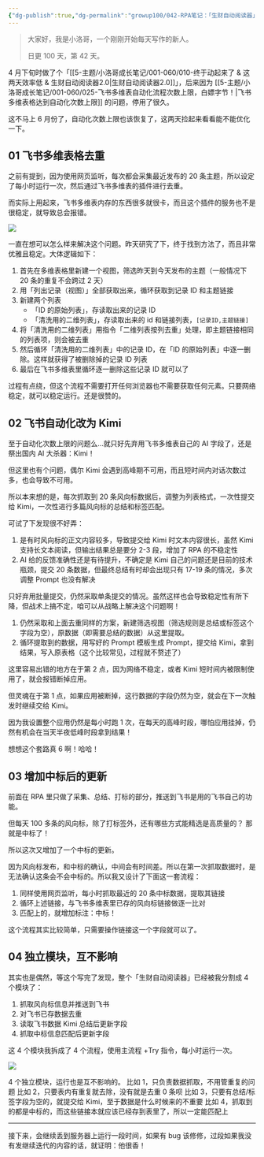 ```yaml
---
{"dg-publish":true,"dg-permalink":"growup100/042-RPA笔记：「生财自动阅读器」升级","permalink":"/growup100/042-RPA笔记：「生财自动阅读器」升级/","tags":["小洛哥成长笔记"],"noteIcon":"1","created":"2024-05-30","updated":"2024-05-30"}
---
```



> 大家好，我是小洛哥，一个刚刚开始每天写作的新人。
> 
> 日更 100 天，第 42 天。

4 月下旬时做了个「[[5-主题/小洛哥成长笔记/001-060/010-终于动起来了 & 这两天效率低 & 生财自动阅读器2.0\|生财自动阅读器2.0]]」，后来因为 [[5-主题/小洛哥成长笔记/001-060/025-飞书多维表自动化流程次数上限，白嫖字节！\|飞书多维表格达到自动化次数上限]] 的问题，停用了很久。

这不马上 6 月份了，自动化次数上限也该恢复了，这两天捡起来看看能不能优化一下。

## 01 飞书多维表格去重

之前有提到，因为使用网页监听，每次都会采集最近发布的 20 条主题，所以设定了每小时运行一次，然后通过飞书多维表的插件进行去重。

而实际上用起来，飞书多维表内存的东西很多就很卡，而且这个插件的服务也不是很稳定，就导致总会报错。

![](http://img.xlg.life/images%2F2024%2F05%2F29%2F20240529171959-3c4b2a977225d3e170f61bb2bd5f9294.png)

一直在想可以怎么样来解决这个问题。昨天研究了下，终于找到方法了，而且非常优雅且稳定。大体逻辑如下：

1. 首先在多维表格里新建一个视图，筛选昨天到今天发布的主题（一般情况下 20 条的重复不会跨过 2 天）
2. 用「列出记录（视图）」全部获取出来，循环获取到记录 ID 和主题链接
3. 新建两个列表
	- 「ID 的原始列表」，存读取出来的记录 ID
	- 「清洗用的二维列表」，存读取出来的 id 和链接列表，`[记录ID,主题链接]`
4. 将「清洗用的二维列表」用指令「二维列表按列去重」处理，即主题链接相同的列表项，则会被去重
5. 然后循环「清洗用的二维列表」中的记录 ID，在「ID 的原始列表」中逐一删除。这样就获得了被删除掉的记录 ID 列表
6. 最后在飞书多维表里循环逐一删除这些记录 ID 就可以了

过程有点绕，但这个流程不需要打开任何浏览器也不需要获取任何元素。只要网络稳定，就可以稳定运行。还是很赞的。

## 02 飞书自动化改为 Kimi

至于自动化次数上限的问题么...就只好先弃用飞书多维表自己的 AI 字段了，还是祭出国内 AI 大杀器：Kimi！

但这里也有个问题，偶尔 Kimi 会遇到高峰期不可用，而且短时间内对话次数过多，也会导致不可用。

所以本来想的是，每次抓取到 20 条风向标数据后，调整为列表格式，一次性提交给 Kimi，一次性进行多篇风向标的总结和标签匹配。

可试了下发现很不好弄：
1. 是有时风向标的正文内容较多，导致提交给 Kimi 时文本内容很长，虽然 Kimi 支持长文本阅读，但输出结果总是要分 2-3 段，增加了 RPA 的不稳定性
2. AI 给的反馈准确性还是有待提升，不确定是 Kimi 自己的问题还是目前的技术瓶颈，提交 20 条数据，但最终总结有时却会出现只有 17-19 条的情况，多次调整 Prompt 也没有解决

只好弃用批量提交，仍然采取单条提交的情况。虽然这样也会导致稳定性有所下降，但战术上搞不定，咱可以从战略上解决这个问题啊！

1. 仍然采取和上面去重同样的方案，新建筛选视图（筛选规则是总结或标签这个字段为空），原数据（即需要总结的数据）从这里提取。
2. 循环提取到的数据，用写好的 Prompt 模板生成 Prompt，提交给 Kimi，拿到结果，写入原表格（这个比较常见，过程就不赘述了）

这里容易出错的地方在于第 2 点，因为网络不稳定，或者 Kimi 短时间内被限制使用了，就会报错断掉应用。

但灵魂在于第 1 点，如果应用被断掉，这行数据的字段仍然为空，就会在下一次触发时继续交给 Kimi。

因为我设置整个应用仍然是每小时跑 1 次，在每天的高峰时段，哪怕应用挂掉，仍然有机会在当天半夜低峰时段拿到结果！

想想这个套路真 6 啊！哈哈！

## 03 增加中标后的更新

前面在 RPA 里只做了采集、总结、打标的部分，推送到飞书是用的飞书自己的功能。

但每天 100 多条的风向标，除了打标签外，还有哪些方式能精选是高质量的？ 那就是中标了！

所以这次又增加了一个中标的更新。

因为风向标发布，和中标的确认，中间会有时间差。所以在第一次抓取数据时，是无法确认这条会不会中标的。所以我又设计了下面这一套流程：

1. 同样使用网页监听，每小时抓取最近的 20 条中标数据，提取其链接
2. 循环上述链接，与飞书多维表里已存的风向标链接做逐一比对
3. 匹配上的，就增加标注：中标！

这个流程其实比较简单，只需要操作链接这一个字段就可以了。

## 04 独立模块，互不影响

其实也是偶然，等这个写完了发现，整个「生财自动阅读器」已经被我分割成 4 个模块了：

1. 抓取风向标信息并推送到飞书
2. 对飞书已存数据去重
3. 读取飞书数据 Kimi 总结后更新字段
4. 抓取中标信息匹配后更新字段

这 4 个模块我拆成了 4 个流程，使用主流程 +Try 指令，每小时运行一次。

![](http://img.xlg.life/images%2F2024%2F05%2F30%2F20240530233855-88c865d7670616acc74c92478eb18112.png)

4 个独立模块，运行也是互不影响的。
比如 1，只负责数据抓取，不用管重复的问题
比如 2，只要表内有重复就去除，没有就是去重 0 条呗
比如 3，只要有总结/标签字段为空的，就提交给 Kimi，至于数据是什么时候来的不重要
比如 4，抓取到的都是中标的，而这些链接本就应该已经存到表里了，所以一定能匹配上

---

接下来，会继续丢到服务器上运行一段时间，如果有 bug 该修修，过段如果我没有发继续迭代的内容的话，就证明：他很香！